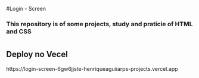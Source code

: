 #Login - Screen

### This repository is of some projects, study and praticie of HTML and CSS 
#

<h2>Deploy no Vecel </h2>
https://login-screen-6gw6jjste-henriqueaguiiarps-projects.vercel.app
